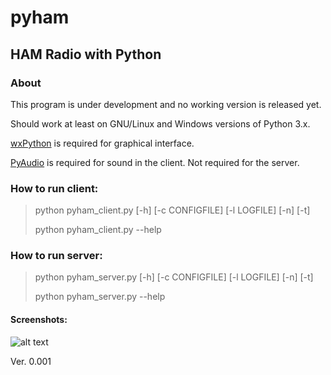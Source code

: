 

# pyham
## HAM Radio with Python

### About
This program is under development and no working version is released yet.

Should work at least on GNU/Linux and Windows versions of Python 3.x.

[wxPython](https://pypi.org/project/wxPython/) is required for graphical interface.

[PyAudio](https://pypi.org/project/PyAudio/) is required for sound in the client. Not required for the server. 

### How to run client:
> python pyham_client.py [-h] [-c CONFIGFILE] [-l LOGFILE] [-n] [-t]
>
> python pyham_client.py --help

### How to run server:
>python pyham_server.py [-h] [-c CONFIGFILE] [-l LOGFILE] [-n] [-t]
>
>python pyham_server.py --help

#### Screenshots:

![alt text](http://titanix.net/~japek/pyham-client-0001.png)

Ver. 0.001
